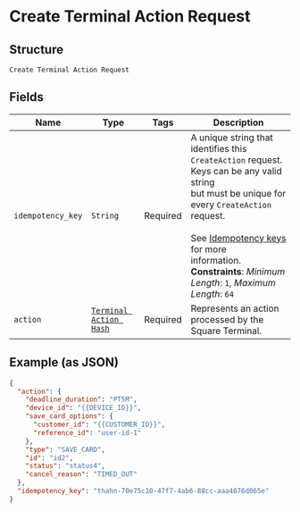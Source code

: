 
# Create Terminal Action Request

## Structure

`Create Terminal Action Request`

## Fields

| Name | Type | Tags | Description |
|  --- | --- | --- | --- |
| `idempotency_key` | `String` | Required | A unique string that identifies this `CreateAction` request. Keys can be any valid string<br>but must be unique for every `CreateAction` request.<br><br>See [Idempotency keys](https://developer.squareup.com/docs/basics/api101/idempotency) for more<br>information.<br>**Constraints**: *Minimum Length*: `1`, *Maximum Length*: `64` |
| `action` | [`Terminal Action Hash`](../../doc/models/terminal-action.md) | Required | Represents an action processed by the Square Terminal. |

## Example (as JSON)

```json
{
  "action": {
    "deadline_duration": "PT5M",
    "device_id": "{{DEVICE_ID}}",
    "save_card_options": {
      "customer_id": "{{CUSTOMER_ID}}",
      "reference_id": "user-id-1"
    },
    "type": "SAVE_CARD",
    "id": "id2",
    "status": "status4",
    "cancel_reason": "TIMED_OUT"
  },
  "idempotency_key": "thahn-70e75c10-47f7-4ab6-88cc-aaa4076d065e"
}
```

